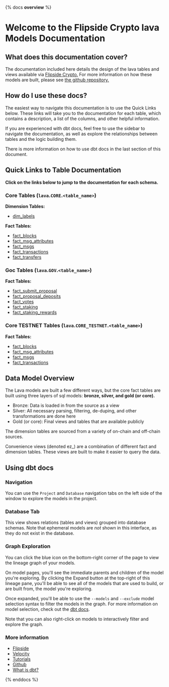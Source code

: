 {% docs __overview__ %}

# Welcome to the Flipside Crypto lava Models Documentation

## **What does this documentation cover?**
The documentation included here details the design of the lava
 tables and views available via [Flipside Crypto.](https://flipsidecrypto.xyz/) For more information on how these models are built, please see [the github repository.](https://github.com/flipsideCrypto/lava-models/)

## **How do I use these docs?**
The easiest way to navigate this documentation is to use the Quick Links below. These links will take you to the documentation for each table, which contains a description, a list of the columns, and other helpful information.

If you are experienced with dbt docs, feel free to use the sidebar to navigate the documentation, as well as explore the relationships between tables and the logic building them.

There is more information on how to use dbt docs in the last section of this document.

## **Quick Links to Table Documentation**

**Click on the links below to jump to the documentation for each schema.**

### Core Tables (`lava`.`CORE`.`<table_name>`)

**Dimension Tables:**
- [dim_labels](#!/model/model.lava_models.core__dim_labels)

**Fact Tables:**
- [fact_blocks](#!/model/model.lava_models.core__fact_blocks)
- [fact_msg_attributes](#!/model/model.lava_models.core__fact_msg_attributes)
- [fact_msgs](#!/model/model.lava_models.core__fact_msgs)
- [fact_transactions](#!/model/model.lava_models.core__fact_transactions)
- [fact_transfers](#!/model/model.lava_models.core__fact_transfers)

### Goc Tables (`lava`.`GOV`.`<table_name>`)

**Fact Tables:**
- [fact_submit_proposal](#!/model/model.lava_models.gov__fact_submit_proposal)
- [fact_proposal_deposits](#!/model/model.lava_models.gov__fact_proposal_deposits)
- [fact_votes](#!/model/model.lava_models.gov__fact_votes)
- [fact_staking](#!/model/model.lava_models.gov__fact_staking)
- [fact_staking_rewards](#!/model/model.lava_models.gov__fact_staking_rewards)


### Core TESTNET Tables (`lava`.`CORE_TESTNET`.`<table_name>`)

**Fact Tables:**
- [fact_blocks](#!/model/model.lava_models.core_testnet__fact_blocks)
- [fact_msg_attributes](#!/model/model.lava_models.core_testnet__fact_msg_attributes)
- [fact_msgs](#!/model/model.lava_models.core_testnet__fact_msgs)
- [fact_transactions](#!/model/model.lava_models.core_testnet__fact_transactions)




## **Data Model Overview**

The Lava models are built a few different ways, but the core fact tables are built using three layers of sql models: **bronze, silver, and gold (or core).**

- Bronze: Data is loaded in from the source as a view
- Silver: All necessary parsing, filtering, de-duping, and other transformations are done here
- Gold (or core): Final views and tables that are available publicly

The dimension tables are sourced from a variety of on-chain and off-chain sources.

Convenience views (denoted ez_) are a combination of different fact and dimension tables. These views are built to make it easier to query the data.

## **Using dbt docs**
### Navigation

You can use the ```Project``` and ```Database``` navigation tabs on the left side of the window to explore the models in the project.

### Database Tab

This view shows relations (tables and views) grouped into database schemas. Note that ephemeral models are *not* shown in this interface, as they do not exist in the database.

### Graph Exploration

You can click the blue icon on the bottom-right corner of the page to view the lineage graph of your models.

On model pages, you'll see the immediate parents and children of the model you're exploring. By clicking the Expand button at the top-right of this lineage pane, you'll be able to see all of the models that are used to build, or are built from, the model you're exploring.

Once expanded, you'll be able to use the ```--models``` and ```--exclude``` model selection syntax to filter the models in the graph. For more information on model selection, check out the [dbt docs](https://docs.getdbt.com/docs/model-selection-syntax).

Note that you can also right-click on models to interactively filter and explore the graph.


### **More information**
- [Flipside](https://flipsidecrypto.xyz/)
- [Velocity](https://app.flipsidecrypto.com/velocity?nav=Discover)
- [Tutorials](https://docs.flipsidecrypto.com/our-data/tutorials)
- [Github](https://github.com/FlipsideCrypto/lava-models)
- [What is dbt?](https://docs.getdbt.com/docs/introduction)

{% enddocs %}